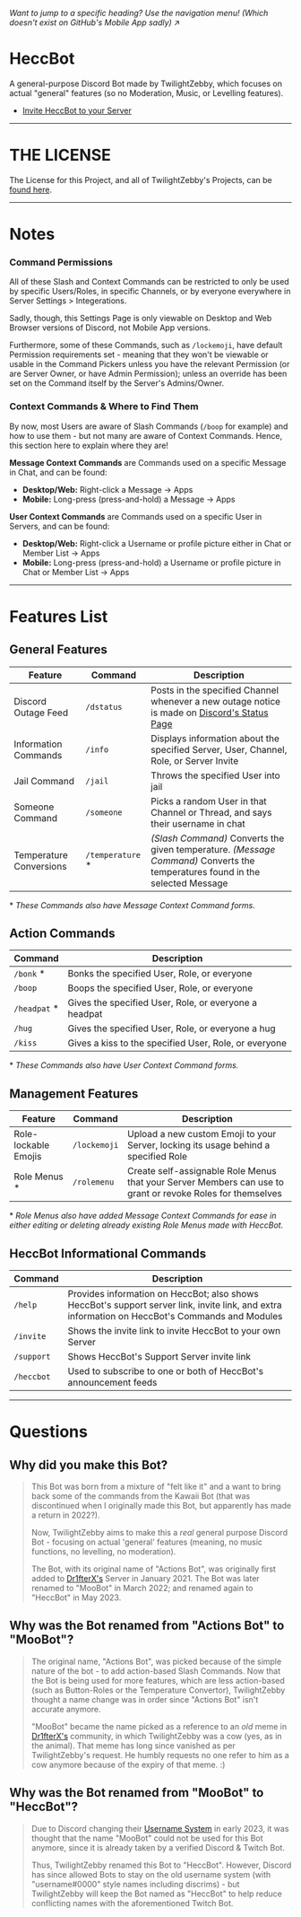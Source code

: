 *Want to jump to a specific heading? Use the navigation menu! (Which doesn't exist on GitHub's Mobile App sadly)* ↗

# HeccBot

A general-purpose Discord Bot made by TwilightZebby, which focuses on actual "general" features (so no Moderation, Music, or Levelling features).

- [Invite HeccBot to your Server](https://discord.com/api/oauth2/authorize?client_id=784058687412633601&permissions=274878221312&scope=applications.commands%20bot)

---

# THE LICENSE
The License for this Project, and all of TwilightZebby's Projects, can be [found here](https://github.com/TwilightZebby/license/blob/main/license.md).

---

# Notes
### Command Permissions
All of these Slash and Context Commands can be restricted to only be used by specific Users/Roles, in specific Channels, or by everyone everywhere in Server Settings > Integerations.

Sadly, though, this Settings Page is only viewable on Desktop and Web Browser versions of Discord, not Mobile App versions.

Furthermore, some of these Commands, such as `/lockemoji`, have default Permission requirements set - meaning that they won't be viewable or usable in the Command Pickers unless you have the relevant Permission (or are Server Owner, or have Admin Permission); unless an override has been set on the Command itself by the Server's Admins/Owner.

### Context Commands & Where to Find Them
By now, most Users are aware of Slash Commands (`/boop` for example) and how to use them - but not many are aware of Context Commands. Hence, this section here to explain where they are!

__Message Context Commands__ are Commands used on a specific Message in Chat, and can be found:
- **Desktop/Web:** Right-click a Message -> Apps
- **Mobile:** Long-press (press-and-hold) a Message -> Apps

__User Context Commands__ are Commands used on a specific User in Servers, and can be found:
- **Desktop/Web:** Right-click a Username or profile picture either in Chat or Member List -> Apps
- **Mobile:** Long-press (press-and-hold) a Username or profile picture in Chat or Member List -> Apps

---

# Features List

## General Features
| Feature | Command | Description |
|---------|------------|-------------|
| Discord Outage Feed | `/dstatus` | Posts in the specified Channel whenever a new outage notice is made on [Discord's Status Page](https://discordstatus.com) |
| Information Commands | `/info` | Displays information about the specified Server, User, Channel, Role, or Server Invite |
| Jail Command | `/jail` | Throws the specified User into jail |
| Someone Command | `/someone` | Picks a random User in that Channel or Thread, and says their username in chat |
| Temperature Conversions | `/temperature` \* | *(Slash Command)* Converts the given temperature. *(Message Command)* Converts the temperatures found in the selected Message |

\* *These Commands also have Message Context Command forms.*

## Action Commands
| Command | Description |
|------------|-------------|
| `/bonk` \* | Bonks the specified User, Role, or everyone |
| `/boop` | Boops the specified User, Role, or everyone |
| `/headpat` \* | Gives the specified User, Role, or everyone a headpat |
| `/hug` | Gives the specified User, Role, or everyone a hug |
| `/kiss` | Gives a kiss to the specified User, Role, or everyone |

\* *These Commands also have User Context Command forms.*

## Management Features
| Feature | Command | Description |
|---------|------------|-------------|
| Role-lockable Emojis | `/lockemoji` | Upload a new custom Emoji to your Server, locking its usage behind a specified Role |
| Role Menus \* | `/rolemenu` | Create self-assignable Role Menus that your Server Members can use to grant or revoke Roles for themselves |

\* *Role Menus also have added Message Context Commands for ease in either editing or deleting already existing Role Menus made with HeccBot.*

## HeccBot Informational Commands
| Command | Description |
|------------|-------------|
| `/help` | Provides information on HeccBot; also shows HeccBot's support server link, invite link, and extra information on HeccBot's Commands and Modules |
| `/invite` | Shows the invite link to invite HeccBot to your own Server |
| `/support` | Shows HeccBot's Support Server invite link |
| `/heccbot` | Used to subscribe to one or both of HeccBot's announcement feeds |

---

# Questions
## Why did you make this Bot?
> This Bot was born from a mixture of "felt like it" and a want to bring back some of the commands from the Kawaii Bot (that was discontinued when I originally made this Bot, but apparently has made a return in 2022?).
> 
> Now, TwilightZebby aims to make this a *real* general purpose Discord Bot - focusing on actual 'general' features (meaning, no music functions, no levelling, no moderation).
> 
> The Bot, with its original name of "Actions Bot", was originally first added to [Dr1fterX's](https://www.twitch.tv/Dr1fterX) Server in January 2021. The Bot was later renamed to "MooBot" in March 2022; and renamed again to "HeccBot" in May 2023.

## Why was the Bot renamed from "Actions Bot" to "MooBot"?
> The original name, "Actions Bot", was picked because of the simple nature of the bot - to add action-based Slash Commands.
> Now that the Bot is being used for more features, which are less action-based (such as Button-Roles or the Temperature Convertor), TwilightZebby thought a name change was in order since "Actions Bot" isn't accurate anymore.
>
> "MooBot" became the name picked as a reference to an *old* meme in [Dr1fterX's](https://www.twitch.tv/Dr1fterX) community, in which TwilightZebby was a cow (yes, as in the animal).
> That meme has long since vanished as per TwilightZebby's request. He humbly requests no one refer to him as a cow anymore because of the expiry of that meme. :)

## Why was the Bot renamed from "MooBot" to "HeccBot"?
> Due to Discord changing their [Username System](https://dis.gd/usernames) in early 2023, it was thought that the name "MooBot" could not be used for this Bot anymore, since it is already taken by a verified Discord & Twitch Bot.
> 
> Thus, TwilightZebby renamed this Bot to "HeccBot". However, Discord has since allowed Bots to stay on the old username system (with "username#0000" style names including discrims) - but TwilightZebby will keep the Bot named as "HeccBot" to help reduce conflicting names with the aforementioned Twitch Bot.
